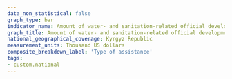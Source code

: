 ```yaml
---
data_non_statistical: false
graph_type: bar
indicator_name: Amount of water- and sanitation-related official development assistance that is part of a governmentcoordinated spending plan, based on national data
graph_title: Amount of water- and sanitation-related official development assistance that is part of a governmentcoordinated spending plan, based on national data
national_geographical_coverage: Kyrgyz Republic
measurement_units: Thousand US dollars
composite_breakdown_label: 'Type of assistance'
tags:
- custom.national
---
```

